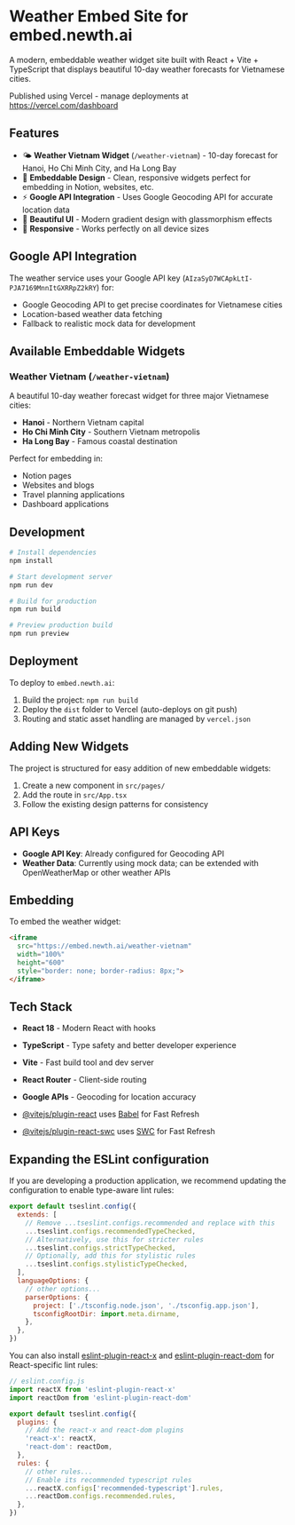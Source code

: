 # Weather Embed Site for embed.newth.ai

A modern, embeddable weather widget site built with React + Vite + TypeScript that displays beautiful 10-day weather forecasts for Vietnamese cities.

Published using Vercel - manage deployments at https://vercel.com/dashboard

## Features

- 🌤️ **Weather Vietnam Widget** (`/weather-vietnam`) - 10-day forecast for Hanoi, Ho Chi Minh City, and Ha Long Bay
- 🔗 **Embeddable Design** - Clean, responsive widgets perfect for embedding in Notion, websites, etc.
- ⚡ **Google API Integration** - Uses Google Geocoding API for accurate location data
- 🎨 **Beautiful UI** - Modern gradient design with glassmorphism effects
- 📱 **Responsive** - Works perfectly on all device sizes

## Google API Integration

The weather service uses your Google API key (`AIzaSyD7WCApkLtI-PJA7169MnnItGXRRpZ2kRY`) for:
- Google Geocoding API to get precise coordinates for Vietnamese cities
- Location-based weather data fetching
- Fallback to realistic mock data for development

## Available Embeddable Widgets

### Weather Vietnam (`/weather-vietnam`)
A beautiful 10-day weather forecast widget for three major Vietnamese cities:
- **Hanoi** - Northern Vietnam capital
- **Ho Chi Minh City** - Southern Vietnam metropolis  
- **Ha Long Bay** - Famous coastal destination

Perfect for embedding in:
- Notion pages
- Websites and blogs
- Travel planning applications
- Dashboard applications

## Development

```bash
# Install dependencies
npm install

# Start development server
npm run dev

# Build for production
npm run build

# Preview production build
npm run preview
```

## Deployment

To deploy to `embed.newth.ai`:

1. Build the project: `npm run build`
2. Deploy the `dist` folder to Vercel (auto-deploys on git push)
3. Routing and static asset handling are managed by `vercel.json`

## Adding New Widgets

The project is structured for easy addition of new embeddable widgets:

1. Create a new component in `src/pages/`
2. Add the route in `src/App.tsx`
3. Follow the existing design patterns for consistency

## API Keys

- **Google API Key**: Already configured for Geocoding API
- **Weather Data**: Currently using mock data; can be extended with OpenWeatherMap or other weather APIs

## Embedding

To embed the weather widget:

```html
<iframe 
  src="https://embed.newth.ai/weather-vietnam" 
  width="100%" 
  height="600"
  style="border: none; border-radius: 8px;">
</iframe>
```

## Tech Stack

- **React 18** - Modern React with hooks
- **TypeScript** - Type safety and better developer experience
- **Vite** - Fast build tool and dev server
- **React Router** - Client-side routing
- **Google APIs** - Geocoding for location accuracy

- [@vitejs/plugin-react](https://github.com/vitejs/vite-plugin-react/blob/main/packages/plugin-react) uses [Babel](https://babeljs.io/) for Fast Refresh
- [@vitejs/plugin-react-swc](https://github.com/vitejs/vite-plugin-react/blob/main/packages/plugin-react-swc) uses [SWC](https://swc.rs/) for Fast Refresh

## Expanding the ESLint configuration

If you are developing a production application, we recommend updating the configuration to enable type-aware lint rules:

```js
export default tseslint.config({
  extends: [
    // Remove ...tseslint.configs.recommended and replace with this
    ...tseslint.configs.recommendedTypeChecked,
    // Alternatively, use this for stricter rules
    ...tseslint.configs.strictTypeChecked,
    // Optionally, add this for stylistic rules
    ...tseslint.configs.stylisticTypeChecked,
  ],
  languageOptions: {
    // other options...
    parserOptions: {
      project: ['./tsconfig.node.json', './tsconfig.app.json'],
      tsconfigRootDir: import.meta.dirname,
    },
  },
})
```

You can also install [eslint-plugin-react-x](https://github.com/Rel1cx/eslint-react/tree/main/packages/plugins/eslint-plugin-react-x) and [eslint-plugin-react-dom](https://github.com/Rel1cx/eslint-react/tree/main/packages/plugins/eslint-plugin-react-dom) for React-specific lint rules:

```js
// eslint.config.js
import reactX from 'eslint-plugin-react-x'
import reactDom from 'eslint-plugin-react-dom'

export default tseslint.config({
  plugins: {
    // Add the react-x and react-dom plugins
    'react-x': reactX,
    'react-dom': reactDom,
  },
  rules: {
    // other rules...
    // Enable its recommended typescript rules
    ...reactX.configs['recommended-typescript'].rules,
    ...reactDom.configs.recommended.rules,
  },
})
```
